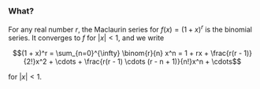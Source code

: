 ### What?

For any real number $r$, the Maclaurin series for $f(x) = (1 + x)^r$ is the binomial series. It converges to $f$ for $\lvert x \rvert < 1$, and we write

$$(1 + x)^r = \sum_{n=0}^{\infty} \binom{r}{n} x^n = 1 + rx + \frac{r(r - 1)}{2!}x^2 + \cdots + \frac{r(r - 1) \cdots (r - n + 1)}{n!}x^n + \cdots$$

for $\lvert x \rvert < 1$.

